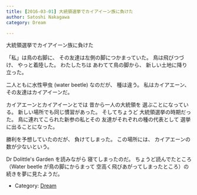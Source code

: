 ```yaml
---
title: [2016-03-01] 大統領選挙でカイアイーン族に負けた
author: Satoshi Nakagawa
category: Dream

---
```


大統領選挙でカイアイーン族に負けた

 「私」は鳥の右脚に、
その友達は左側の脚につかまっていた。
鳥は飛びつづけ、
やっと着陸した。
わたしたちは
あわてて鳥の脚から、
新しい土地に降り立った。

 二人ともに水性甲虫 (water beetle) なのだが、
種は違う。
私はカイアエーン、
その友達はカイアイーンだ。

 カイアエーンとカイアイーンとでは
昔から一人の大統領を
選ぶことになっている。
新しい場所でも同じ慣習があった。
そしてちょうど
大統領選挙の時期だった。
鳥に連れてこられた新参の私とその
友達がそれぞれの種の代表として
選挙に出ることになった。

 勝利を予想していたのだが、
負けてしまった。
この場所には、
カイアエーンの数が少ないという。

<!--more-->

 Dr Dolittle's Garden を読みながら
寝てしまったのだ。
ちょうど読んでたところ
（Water beetle が鳥の脚にからまって
空高く飛びあがってしまったところ）の
続きを夢に見たようだ。

- Category: [Dream](https://merapano.github.io/categories.html#Dream)

